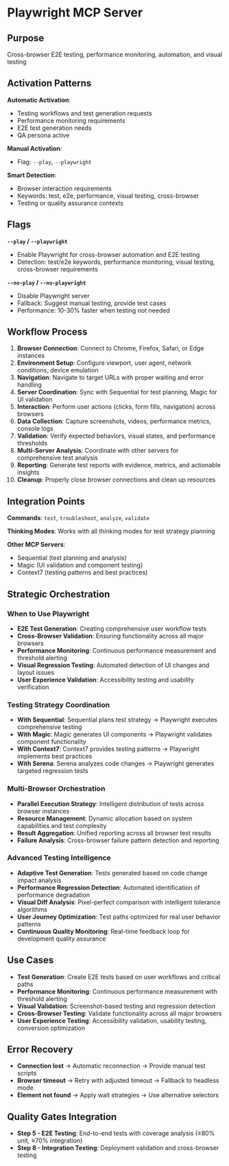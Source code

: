 # Playwright MCP Server

## Purpose
Cross-browser E2E testing, performance monitoring, automation, and visual testing

## Activation Patterns

**Automatic Activation**:
- Testing workflows and test generation requests
- Performance monitoring requirements
- E2E test generation needs
- QA persona active

**Manual Activation**:
- Flag: `--play`, `--playwright`

**Smart Detection**:
- Browser interaction requirements
- Keywords: test, e2e, performance, visual testing, cross-browser
- Testing or quality assurance contexts

## Flags

**`--play` / `--playwright`**
- Enable Playwright for cross-browser automation and E2E testing
- Detection: test/e2e keywords, performance monitoring, visual testing, cross-browser requirements

**`--no-play` / `--no-playwright`**
- Disable Playwright server
- Fallback: Suggest manual testing, provide test cases
- Performance: 10-30% faster when testing not needed

## Workflow Process

1. **Browser Connection**: Connect to Chrome, Firefox, Safari, or Edge instances
2. **Environment Setup**: Configure viewport, user agent, network conditions, device emulation
3. **Navigation**: Navigate to target URLs with proper waiting and error handling
4. **Server Coordination**: Sync with Sequential for test planning, Magic for UI validation
5. **Interaction**: Perform user actions (clicks, form fills, navigation) across browsers
6. **Data Collection**: Capture screenshots, videos, performance metrics, console logs
7. **Validation**: Verify expected behaviors, visual states, and performance thresholds
8. **Multi-Server Analysis**: Coordinate with other servers for comprehensive test analysis
9. **Reporting**: Generate test reports with evidence, metrics, and actionable insights
10. **Cleanup**: Properly close browser connections and clean up resources

## Integration Points

**Commands**: `test`, `troubleshoot`, `analyze`, `validate`

**Thinking Modes**: Works with all thinking modes for test strategy planning

**Other MCP Servers**:
- Sequential (test planning and analysis)
- Magic (UI validation and component testing)
- Context7 (testing patterns and best practices)

## Strategic Orchestration

### When to Use Playwright
- **E2E Test Generation**: Creating comprehensive user workflow tests
- **Cross-Browser Validation**: Ensuring functionality across all major browsers
- **Performance Monitoring**: Continuous performance measurement and threshold alerting  
- **Visual Regression Testing**: Automated detection of UI changes and layout issues
- **User Experience Validation**: Accessibility testing and usability verification

### Testing Strategy Coordination
- **With Sequential**: Sequential plans test strategy → Playwright executes comprehensive testing
- **With Magic**: Magic generates UI components → Playwright validates component functionality
- **With Context7**: Context7 provides testing patterns → Playwright implements best practices
- **With Serena**: Serena analyzes code changes → Playwright generates targeted regression tests

### Multi-Browser Orchestration
- **Parallel Execution Strategy**: Intelligent distribution of tests across browser instances
- **Resource Management**: Dynamic allocation based on system capabilities and test complexity
- **Result Aggregation**: Unified reporting across all browser test results
- **Failure Analysis**: Cross-browser failure pattern detection and reporting

### Advanced Testing Intelligence
- **Adaptive Test Generation**: Tests generated based on code change impact analysis
- **Performance Regression Detection**: Automated identification of performance degradation
- **Visual Diff Analysis**: Pixel-perfect comparison with intelligent tolerance algorithms
- **User Journey Optimization**: Test paths optimized for real user behavior patterns
- **Continuous Quality Monitoring**: Real-time feedback loop for development quality assurance

## Use Cases

- **Test Generation**: Create E2E tests based on user workflows and critical paths
- **Performance Monitoring**: Continuous performance measurement with threshold alerting
- **Visual Validation**: Screenshot-based testing and regression detection
- **Cross-Browser Testing**: Validate functionality across all major browsers
- **User Experience Testing**: Accessibility validation, usability testing, conversion optimization

## Error Recovery

- **Connection lost** → Automatic reconnection → Provide manual test scripts
- **Browser timeout** → Retry with adjusted timeout → Fallback to headless mode
- **Element not found** → Apply wait strategies → Use alternative selectors

## Quality Gates Integration

- **Step 5 - E2E Testing**: End-to-end tests with coverage analysis (≥80% unit, ≥70% integration)
- **Step 8 - Integration Testing**: Deployment validation and cross-browser testing
